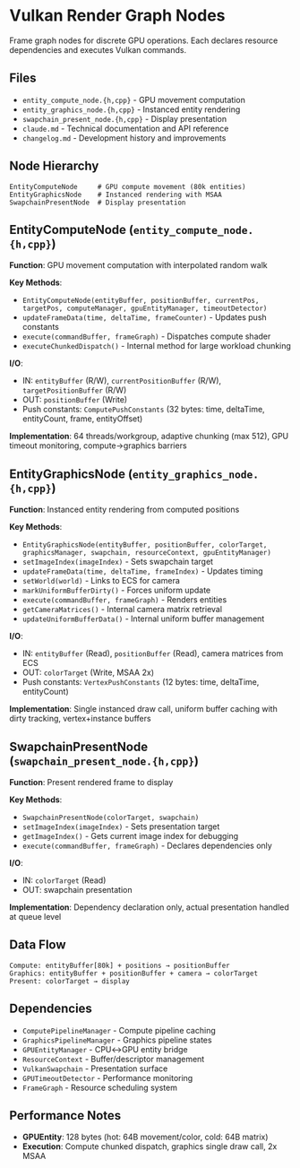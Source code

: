 # Vulkan Render Graph Nodes

Frame graph nodes for discrete GPU operations. Each declares resource dependencies and executes Vulkan commands.

## Files
- `entity_compute_node.{h,cpp}` - GPU movement computation
- `entity_graphics_node.{h,cpp}` - Instanced entity rendering  
- `swapchain_present_node.{h,cpp}` - Display presentation
- `claude.md` - Technical documentation and API reference
- `changelog.md` - Development history and improvements

## Node Hierarchy
```
EntityComputeNode     # GPU compute movement (80k entities)
EntityGraphicsNode    # Instanced rendering with MSAA
SwapchainPresentNode  # Display presentation
```

## EntityComputeNode (`entity_compute_node.{h,cpp}`)
**Function**: GPU movement computation with interpolated random walk

**Key Methods**:
- `EntityComputeNode(entityBuffer, positionBuffer, currentPos, targetPos, computeManager, gpuEntityManager, timeoutDetector)`
- `updateFrameData(time, deltaTime, frameCounter)` - Updates push constants
- `execute(commandBuffer, frameGraph)` - Dispatches compute shader
- `executeChunkedDispatch()` - Internal method for large workload chunking

**I/O**:
- IN: `entityBuffer` (R/W), `currentPositionBuffer` (R/W), `targetPositionBuffer` (R/W)
- OUT: `positionBuffer` (Write)
- Push constants: `ComputePushConstants` (32 bytes: time, deltaTime, entityCount, frame, entityOffset)

**Implementation**: 64 threads/workgroup, adaptive chunking (max 512), GPU timeout monitoring, compute→graphics barriers

## EntityGraphicsNode (`entity_graphics_node.{h,cpp}`)
**Function**: Instanced entity rendering from computed positions

**Key Methods**:
- `EntityGraphicsNode(entityBuffer, positionBuffer, colorTarget, graphicsManager, swapchain, resourceContext, gpuEntityManager)`
- `setImageIndex(imageIndex)` - Sets swapchain target
- `updateFrameData(time, deltaTime, frameIndex)` - Updates timing
- `setWorld(world)` - Links to ECS for camera
- `markUniformBufferDirty()` - Forces uniform update
- `execute(commandBuffer, frameGraph)` - Renders entities
- `getCameraMatrices()` - Internal camera matrix retrieval
- `updateUniformBufferData()` - Internal uniform buffer management

**I/O**:
- IN: `entityBuffer` (Read), `positionBuffer` (Read), camera matrices from ECS
- OUT: `colorTarget` (Write, MSAA 2x)  
- Push constants: `VertexPushConstants` (12 bytes: time, deltaTime, entityCount)

**Implementation**: Single instanced draw call, uniform buffer caching with dirty tracking, vertex+instance buffers

## SwapchainPresentNode (`swapchain_present_node.{h,cpp}`)
**Function**: Present rendered frame to display

**Key Methods**:
- `SwapchainPresentNode(colorTarget, swapchain)`
- `setImageIndex(imageIndex)` - Sets presentation target
- `getImageIndex()` - Gets current image index for debugging
- `execute(commandBuffer, frameGraph)` - Declares dependencies only

**I/O**:
- IN: `colorTarget` (Read)
- OUT: swapchain presentation

**Implementation**: Dependency declaration only, actual presentation handled at queue level

## Data Flow
```
Compute: entityBuffer[80k] + positions → positionBuffer
Graphics: entityBuffer + positionBuffer + camera → colorTarget  
Present: colorTarget → display
```

## Dependencies
- `ComputePipelineManager` - Compute pipeline caching
- `GraphicsPipelineManager` - Graphics pipeline states
- `GPUEntityManager` - CPU↔GPU entity bridge  
- `ResourceContext` - Buffer/descriptor management
- `VulkanSwapchain` - Presentation surface
- `GPUTimeoutDetector` - Performance monitoring
- `FrameGraph` - Resource scheduling system

## Performance Notes
- **GPUEntity**: 128 bytes (hot: 64B movement/color, cold: 64B matrix)
- **Execution**: Compute chunked dispatch, graphics single draw call, 2x MSAA